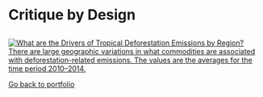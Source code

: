 # Critique by Design

## 




<div class='tableauPlaceholder' id='viz1663701343589' style='position: relative'><noscript><a href='#'><img alt='What are the Drivers of Tropical Deforestation Emissions by Region?There are large geographic variations in what commodities are associated with deforestation-related emissions. The values are the averages for the time period 2010–2014. ' src='https:&#47;&#47;public.tableau.com&#47;static&#47;images&#47;As&#47;Assignment_16636996624560&#47;1&#47;1_rss.png' style='border: none' /></a></noscript><object class='tableauViz'  style='display:none;'><param name='host_url' value='https%3A%2F%2Fpublic.tableau.com%2F' /> <param name='embed_code_version' value='3' /> <param name='site_root' value='' /><param name='name' value='Assignment_16636996624560&#47;1' /><param name='tabs' value='no' /><param name='toolbar' value='yes' /><param name='static_image' value='https:&#47;&#47;public.tableau.com&#47;static&#47;images&#47;As&#47;Assignment_16636996624560&#47;1&#47;1.png' /> <param name='animate_transition' value='yes' /><param name='display_static_image' value='yes' /><param name='display_spinner' value='yes' /><param name='display_overlay' value='yes' /><param name='display_count' value='yes' /><param name='language' value='zh-CN' /><param name='filter' value='publish=yes' /></object></div>                        











[Go back to portfolio](/README.md)

